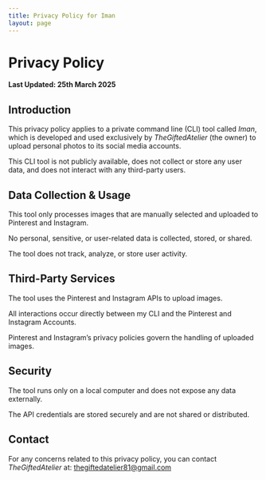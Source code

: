 ```yaml
---
title: Privacy Policy for Iman
layout: page
---
```


# Privacy Policy

**Last Updated: 25th March 2025**

## Introduction

This privacy policy applies to a private command line (CLI) tool called *Iman*, which is developed and used exclusively by *TheGiftedAtelier* (the owner) to upload personal photos to its social media accounts.

This CLI tool is not publicly available, does not collect or store any user data, and does not interact with any third-party users.

## Data Collection & Usage

This tool only processes images that are manually selected and uploaded to Pinterest and Instagram.

No personal, sensitive, or user-related data is collected, stored, or shared.

The tool does not track, analyze, or store user activity.

## Third-Party Services

The tool uses the Pinterest and Instagram APIs to upload images.

All interactions occur directly between my CLI and the Pinterest and Instagram Accounts.

Pinterest and Instagram’s privacy policies govern the handling of uploaded images.

## Security

The tool runs only on a local computer and does not expose any data externally.

The API credentials are stored securely and are not shared or distributed.

## Contact

For any concerns related to this privacy policy, you can contact *TheGiftedAtelier* at: [thegiftedatelier81@gmail.com](mailto:thegiftedatelier81@gmail.com)
